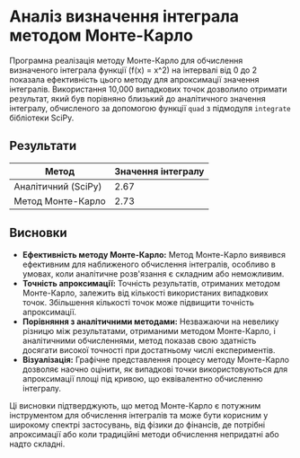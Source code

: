 # Аналіз визначення інтеграла методом Монте-Карло

Програмна реалізація методу Монте-Карло для обчислення визначеного інтеграла функції \(f(x) = x^2\) на інтервалі від 0 до 2 показала ефективність цього методу для апроксимації значення інтегралів. Використання 10,000 випадкових точок дозволило отримати результат, який був порівняно близький до аналітичного значення інтегралу, обчисленого за допомогою функції `quad` з підмодуля `integrate` бібліотеки SciPy.

## Результати

| Метод              | Значення інтегралу |
|--------------------|-------------------|
| Аналітичний (SciPy) | 2.67              |
| Метод Монте-Карло   | 2.73              |

## Висновки

- **Ефективність методу Монте-Карло:** Метод Монте-Карло виявився ефективним для наближеного обчислення інтегралів, особливо в умовах, коли аналітичне розв'язання є складним або неможливим.
- **Точність апроксимації:** Точність результатів, отриманих методом Монте-Карло, залежить від кількості використаних випадкових точок. Збільшення кількості точок може підвищити точність апроксимації.
- **Порівняння з аналітичними методами:** Незважаючи на невелику різницю між результатами, отриманими методом Монте-Карло, і аналітичними обчисленнями, метод показав свою здатність досягати високої точності при достатньому числі експериментів.
- **Візуалізація:** Графічне представлення процесу методу Монте-Карло дозволяє наочно оцінити, як випадкові точки використовуються для апроксимації площі під кривою, що еквівалентно обчисленню інтегралу.

Ці висновки підтверджують, що метод Монте-Карло є потужним інструментом для обчислення інтегралів та може бути корисним у широкому спектрі застосувань, від фізики до фінансів, де потрібні апроксимації або коли традиційні методи обчислення непридатні або надто складні.
